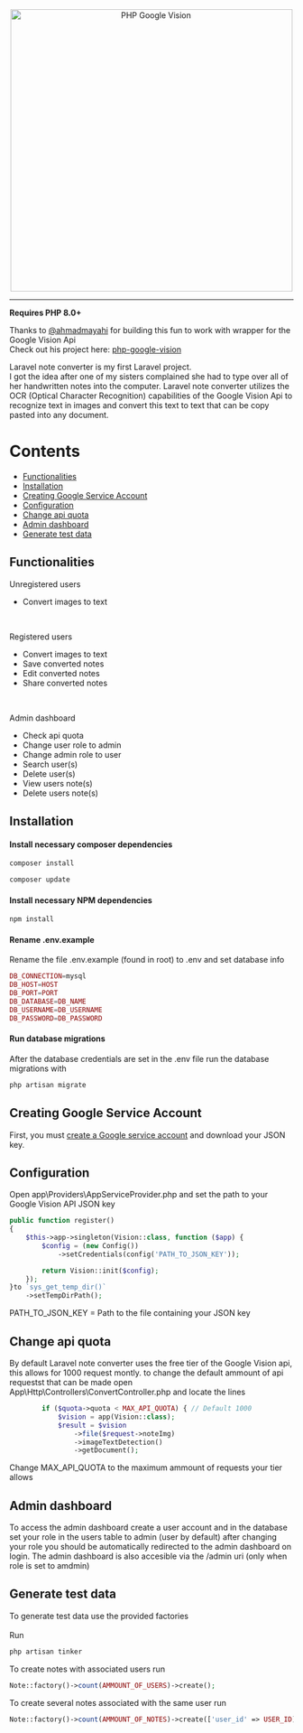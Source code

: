 
<div align="center">
  <img style="width:500px" src="https://i.imgur.com/ZUBfwUP.png" alt="PHP Google Vision" />

<hr/>



</div>

**Requires PHP 8.0+**

Thanks to [@ahmadmayahi](https://github.com/ahmadmayahi) for building this fun to work with wrapper for the Google Vision Api  
Check out his project here: [php-google-vision](https://github.com/ahmadmayahi/php-google-vision)



Laravel note converter is my first Laravel project.  
I got the idea after one of my sisters complained she had to type over all of her handwritten notes into the computer.
Laravel note converter utilizes the OCR (Optical Character Recognition) capabilities of the Google Vision Api to recognize text in images and convert this text to
text that can be copy pasted into any document.

# Contents

- [Functionalities](#functionalities)
- [Installation](#installation)
- [Creating Google Service Account](#creating-google-service-account)
- [Configuration](#configuration)
- [Change api quota](#change-api-quota)
- [Admin dashboard](#admin-dashboard)
- [Generate test data](#generate-test-data)


## Functionalities

Unregistered users
- Convert images to text

<br>

Registered users
- Convert images to text
- Save converted notes
- Edit converted notes
- Share converted notes

<br>

Admin dashboard
- Check api quota
- Change user role to admin
- Change admin role to user
- Search user(s)
- Delete user(s)
- View users note(s)
- Delete users note(s)


## Installation

#### Install necessary composer dependencies

```bash
composer install
```

```bash
composer update
```

#### Install necessary NPM dependencies

```bash
npm install
```

#### Rename .env.example

Rename the file .env.example (found in root) to .env and set database info
```php
DB_CONNECTION=mysql
DB_HOST=HOST
DB_PORT=PORT
DB_DATABASE=DB_NAME
DB_USERNAME=DB_USERNAME
DB_PASSWORD=DB_PASSWORD
```

#### Run database migrations

After the database credentials are set in the .env file run the database migrations with
```php
php artisan migrate
```

## Creating Google Service Account

First, you must [create a Google service account](https://cloud.google.com/iam/docs/creating-managing-service-accounts) and download your JSON key.

## Configuration

Open app\Providers\AppServiceProvider.php and set the path to your Google Vision API JSON key

```php
public function register()
{
    $this->app->singleton(Vision::class, function ($app) {
        $config = (new Config())
            ->setCredentials(config('PATH_TO_JSON_KEY'));

        return Vision::init($config);
    });
}to `sys_get_temp_dir()`
    ->setTempDirPath();
```
PATH_TO_JSON_KEY = Path to the file containing your JSON key

## Change api quota
By default Laravel note converter uses the free tier of the Google Vision api, this allows for 1000 request montly. to change the default ammount of api requestst that can be made open App\Http\Controllers\ConvertController.php and locate the lines
```php
        if ($quota->quota < MAX_API_QUOTA) { // Default 1000
            $vision = app(Vision::class);
            $result = $vision
                ->file($request->noteImg)
                ->imageTextDetection()
                ->getDocument();
```
Change MAX_API_QUOTA to the maximum ammount of requests your tier allows

## Admin dashboard

To access the admin dashboard create a user account and in the database set your role in the users table to admin (user by default) after changing your role you should be automatically redirected to the admin dashboard on login. The admin dashboard is also accesible via the /admin uri (only when role is set to amdmin)

## Generate test data

To generate test data use the provided factories<br>
<br>
Run
```php
php artisan tinker
```
To create notes with associated users run
```php
Note::factory()->count(AMMOUNT_OF_USERS)->create();
```
To create several notes associated with the same user run
```php
Note::factory()->count(AMMOUNT_OF_NOTES)->create(['user_id' => USER_ID]);
```

